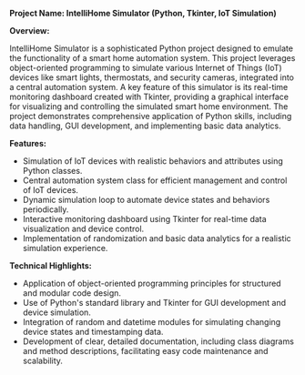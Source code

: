 **Project Name: IntelliHome Simulator (Python, Tkinter, IoT Simulation)**

**Overview:**

IntelliHome Simulator is a sophisticated Python project designed to emulate the functionality of a smart home automation system. This project leverages object-oriented programming to simulate various Internet of Things (IoT) devices like smart lights, thermostats, and security cameras, integrated into a central automation system. A key feature of this simulator is its real-time monitoring dashboard created with Tkinter, providing a graphical interface for visualizing and controlling the simulated smart home environment. The project demonstrates comprehensive application of Python skills, including data handling, GUI development, and implementing basic data analytics.

**Features:**

- Simulation of IoT devices with realistic behaviors and attributes using Python classes.
- Central automation system class for efficient management and control of IoT devices.
- Dynamic simulation loop to automate device states and behaviors periodically.
- Interactive monitoring dashboard using Tkinter for real-time data visualization and device control.
- Implementation of randomization and basic data analytics for a realistic simulation experience.

**Technical Highlights:**

- Application of object-oriented programming principles for structured and modular code design.
- Use of Python's standard library and Tkinter for GUI development and device simulation.
- Integration of random and datetime modules for simulating changing device states and timestamping data.
- Development of clear, detailed documentation, including class diagrams and method descriptions, facilitating easy code maintenance and scalability.

